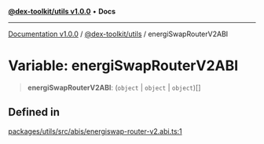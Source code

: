 [**@dex-toolkit/utils v1.0.0**](../README.md) • **Docs**

***

[Documentation v1.0.0](../../../packages.md) / [@dex-toolkit/utils](../README.md) / energiSwapRouterV2ABI

# Variable: energiSwapRouterV2ABI

> **energiSwapRouterV2ABI**: (`object` \| `object` \| `object`)[]

## Defined in

[packages/utils/src/abis/energiswap-router-v2.abi.ts:1](https://github.com/niZmosis/dex-toolkit/blob/3d8b41b44787b30fbea5de3ab4737662ffb61bc8/packages/utils/src/abis/energiswap-router-v2.abi.ts#L1)
